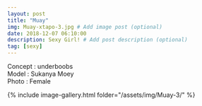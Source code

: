 ```yaml
---
layout: post
title: "Muay"
img: Muay-xtapo-3.jpg # Add image post (optional)
date: 2018-12-07 06:10:00
description: Sexy Girl! # Add post description (optional)
tag: [sexy]
---
```

Concept : underboobs  
Model : Sukanya Moey  
Photo : Female     


{% include image-gallery.html folder="/assets/img/Muay-3/" %}
